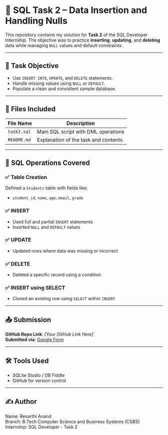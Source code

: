 # 💾 SQL Task 2 – Data Insertion and Handling Nulls

This repository contains my solution for **Task 2** of the SQL Developer Internship. The objective was to practice **inserting**, **updating**, and **deleting** data while managing `NULL` values and default constraints.

---

## 📌 Task Objective

- Use `INSERT INTO`, `UPDATE`, and `DELETE` statements.
- Handle missing values using `NULL` or `DEFAULT`.
- Populate a clean and consistent sample database.

---

## 📁 Files Included

| File Name     | Description                           |
|---------------|---------------------------------------|
| `task2.sql`   | Main SQL script with DML operations   |
| `README.md`   | Explanation of the task and contents  |

---

## 🧪 SQL Operations Covered

### ✅ Table Creation
Defined a `Students` table with fields like:
- `student_id`, `name`, `age`, `email`, `grade`

### ✅ INSERT
- Used full and partial `INSERT` statements
- Inserted `NULL` and `DEFAULT` values

### ✅ UPDATE
- Updated rows where data was missing or incorrect

### ✅ DELETE
- Deleted a specific record using a condition

### ✅ INSERT using SELECT
- Cloned an existing row using `SELECT` within `INSERT`

---

## 📤 Submission

**GitHub Repo Link**: _[Your GitHub Link Here]_  
**Submitted via**: [Google Form](https://forms.gle/8Gm83s53KbyXs3Ne9)

---

## 🛠 Tools Used

- SQLite Studio / DB Fiddle
- GitHub for version control

---

## ✍️ Author

Name: Revarthi Anand   
Branch: B.Tech Computer Science and Business Systems (CSBS)  
Internship: SQL Developer - Task 2  
